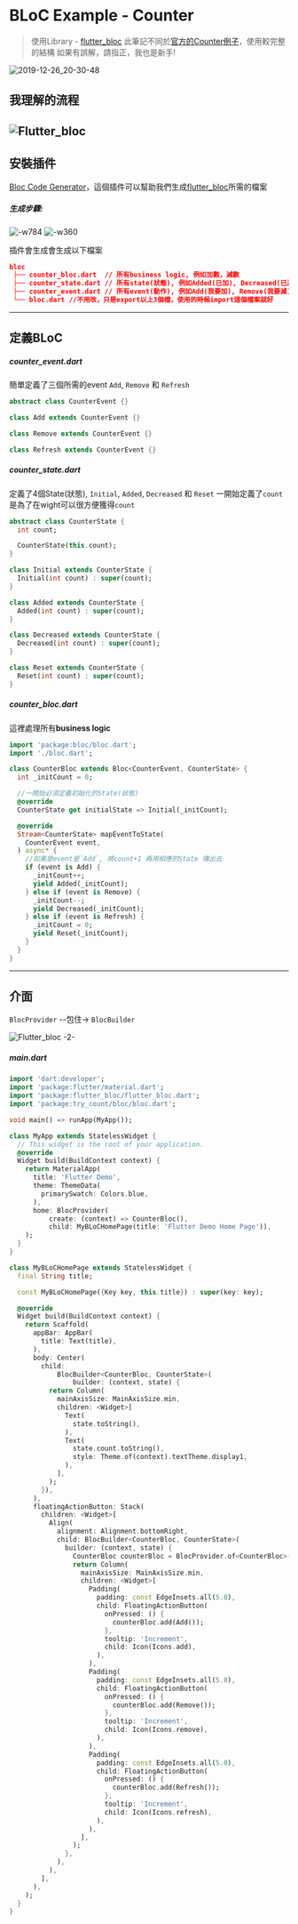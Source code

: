 # BLoC Example - Counter 

> 使用Library - [flutter_bloc](https://github.com/felangel/bloc/)
> 此筆記不同於[官方的Counter例子](https://bloclibrary.dev/#/fluttercountertutorial)，使用較完整的結構
> 如果有誤解，請指正，我也是新手!

![2019-12-26_20-30-48](https://i.loli.net/2019/12/26/Tfo1YZe6aDVNvs7.gif)

## 我理解的流程

![Flutter_bloc](https://i.loli.net/2019/12/26/KXqxjFyaL9iPeJO.png)
-------

## 安裝插件

[Bloc Code Generator](https://bloclibrary.dev/#/blocintellijextension)，這個插件可以幫助我們生成[flutter_bloc](https://github.com/felangel/bloc/)所需的檔案

##### 生成步驟: 
![-w784](https://i.loli.net/2019/12/26/qQEKw7tsrlIMubN.jpg)
![-w360](https://i.loli.net/2019/12/26/ry4pfVuQBoi6kA2.jpg)

插件會生成會生成以下檔案
```json
bloc
 ├── counter_bloc.dart  // 所有business logic, 例如加數，減數
 ├── counter_state.dart // 所有state(狀態), 例如Added(已加), Decreased(已減)
 ├── counter_event.dart // 所有event(動作), 例如Add(我要加), Remove(我要減)
 └── bloc.dart //不用改，只是export以上3個檔，使用的時候import這個檔案就好
```
-------
## 定義BLoC
##### counter_event.dart
簡單定義了三個所需的event `Add`, `Remove` 和 `Refresh`
```dart
abstract class CounterEvent {}

class Add extends CounterEvent {}

class Remove extends CounterEvent {}

class Refresh extends CounterEvent {}
```
##### counter_state.dart
定義了4個State(狀態), `Initial`, `Added`, `Decreased` 和 `Reset`
一開始定義了`count` 是為了在wight可以很方便獲得`count`
```dart
abstract class CounterState {
  int count;

  CounterState(this.count);
}

class Initial extends CounterState {
  Initial(int count) : super(count);
}

class Added extends CounterState {
  Added(int count) : super(count);
}

class Decreased extends CounterState {
  Decreased(int count) : super(count);
}

class Reset extends CounterState {
  Reset(int count) : super(count);
}
```

##### counter_bloc.dart

這裡處理所有**business logic**
```dart
import 'package:bloc/bloc.dart';
import './bloc.dart';

class CounterBloc extends Bloc<CounterEvent, CounterState> {
  int _initCount = 0;

  //一開始必須定義初始化的State(狀態)
  @override
  CounterState get initialState => Initial(_initCount);

  @override
  Stream<CounterState> mapEventToState(
    CounterEvent event,
  ) async* {
    //如果是event是`Add`, 將count+1 再用相應的State 傳出去
    if (event is Add) {
      _initCount++;
      yield Added(_initCount);
    } else if (event is Remove) {
      _initCount--;
      yield Decreased(_initCount);
    } else if (event is Refresh) {
      _initCount = 0;
      yield Reset(_initCount);
    }
  }
}
```


-------
## 介面

`BlocProvider` --包住-> `BlocBuilder`


![Flutter_bloc -2-](https://i.loli.net/2019/12/26/j5rdLHO3eftvDn1.png)

##### main.dart
```dart
import 'dart:developer';
import 'package:flutter/material.dart';
import 'package:flutter_bloc/flutter_bloc.dart';
import 'package:try_count/bloc/bloc.dart';

void main() => runApp(MyApp());

class MyApp extends StatelessWidget {
  // This widget is the root of your application.
  @override
  Widget build(BuildContext context) {
    return MaterialApp(
      title: 'Flutter Demo',
      theme: ThemeData(
        primarySwatch: Colors.blue,
      ),
      home: BlocProvider(
          create: (context) => CounterBloc(),
          child: MyBLoCHomePage(title: 'Flutter Demo Home Page')),
    );
  }
}

class MyBLoCHomePage extends StatelessWidget {
  final String title;

  const MyBLoCHomePage({Key key, this.title}) : super(key: key);

  @override
  Widget build(BuildContext context) {
    return Scaffold(
      appBar: AppBar(
        title: Text(title),
      ),
      body: Center(
        child:
            BlocBuilder<CounterBloc, CounterState>(
                builder: (context, state) {
          return Column(
            mainAxisSize: MainAxisSize.min,
            children: <Widget>[
              Text(
                state.toString(),
              ),
              Text(
                state.count.toString(),
                style: Theme.of(context).textTheme.display1,
              ),
            ],
          );
        }),
      ),
      floatingActionButton: Stack(
        children: <Widget>[
          Align(
            alignment: Alignment.bottomRight,
            child: BlocBuilder<CounterBloc, CounterState>(
              builder: (context, state) {
                CounterBloc counterBloc = BlocProvider.of<CounterBloc>(context);
                return Column(
                  mainAxisSize: MainAxisSize.min,
                  children: <Widget>[
                    Padding(
                      padding: const EdgeInsets.all(5.0),
                      child: FloatingActionButton(
                        onPressed: () {
                          counterBloc.add(Add());
                        },
                        tooltip: 'Increment',
                        child: Icon(Icons.add),
                      ),
                    ),
                    Padding(
                      padding: const EdgeInsets.all(5.0),
                      child: FloatingActionButton(
                        onPressed: () {
                          counterBloc.add(Remove());
                        },
                        tooltip: 'Increment',
                        child: Icon(Icons.remove),
                      ),
                    ),
                    Padding(
                      padding: const EdgeInsets.all(5.0),
                      child: FloatingActionButton(
                        onPressed: () {
                          counterBloc.add(Refresh());
                        },
                        tooltip: 'Increment',
                        child: Icon(Icons.refresh),
                      ),
                    ),
                  ],
                );
              },
            ),
          ),
        ],
      ),
    );
  }
}

```